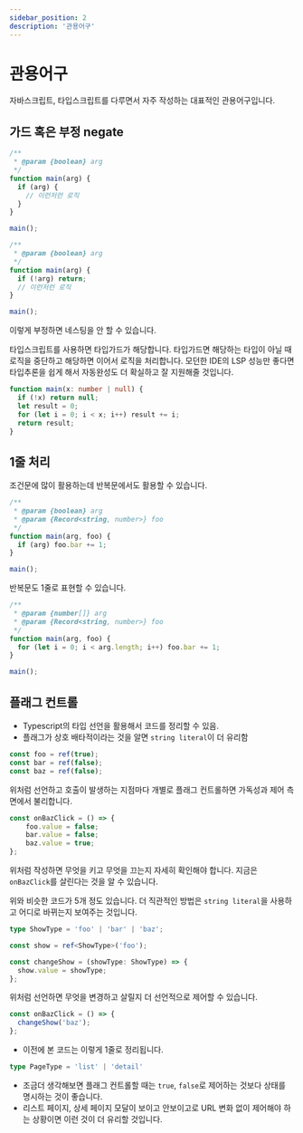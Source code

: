 ```yaml
---
sidebar_position: 2
description: '관용어구'
---
```


# 관용어구

자바스크립트, 타입스크립트를 다루면서 자주 작성하는 대표적인 관용어구입니다.

## 가드 혹은 부정 negate

```js
/**
 * @param {boolean} arg
 */
function main(arg) {
  if (arg) {
    // 이런저런 로직
  }
}

main();
```

```js
/**
 * @param {boolean} arg
 */
function main(arg) {
  if (!arg) return;
  // 이런저런 로직
}

main();
```

이렇게 부정하면 네스팅을 안 할 수 있습니다.

타입스크립트를 사용하면 타입가드가 해당합니다. 타입가드면 해당하는 타입이 아닐 때 로직을 중단하고 해당하면 이어서 로직을 처리합니다. 모던한 IDE의 LSP 성능만 좋다면 타입추론을 쉽게 해서 자동완성도 더 확실하고 잘 지원해줄 것입니다.

```ts
function main(x: number | null) {
  if (!x) return null;
  let result = 0;
  for (let i = 0; i < x; i++) result += i;
  return result;
}
```

## 1줄 처리

조건문에 많이 활용하는데 반복문에서도 활용할 수 있습니다.

```js
/**
 * @param {boolean} arg
 * @param {Record<string, number>} foo
 */
function main(arg, foo) {
  if (arg) foo.bar += 1;
}

main();
```

반복문도 1줄로 표현할 수 있습니다.

```js
/**
 * @param {number[]} arg
 * @param {Record<string, number>} foo
 */
function main(arg, foo) {
  for (let i = 0; i < arg.length; i++) foo.bar += 1;
}

main();
```

## 플래그 컨트롤

- Typescript의 타입 선언을 활용해서 코드를 정리할 수 있음.
- 플래그가 상호 배타적이라는 것을 알면 `string literal`이 더 유리함

```ts
const foo = ref(true);
const bar = ref(false);
const baz = ref(false);
```

위처럼 선언하고 호출이 발생하는 지점마다 개별로 플래그 컨트롤하면 가독성과 제어 측면에서 불리합니다.

```ts
const onBazClick = () => {
	foo.value = false;
	bar.value = false;
	baz.value = true;
};
```

위처럼 작성하면 무엇을 키고 무엇을 끄는지 자세히 확인해야 합니다. 지금은 `onBazClick`를 살린다는 것을 알 수 있습니다.

위와 비슷한 코드가 5개 정도 있습니다. 더 직관적인 방법은 `string literal`을 사용하고 어디로 바뀌는지 보여주는 것입니다.

```ts
type ShowType = 'foo' | 'bar' | 'baz';

const show = ref<ShowType>('foo');

const changeShow = (showType: ShowType) => {
  show.value = showType;
};
```

위처럼 선언하면 무엇을 변경하고 살릴지 더 선언적으로 제어할 수 있습니다.

```ts
const onBazClick = () => {
  changeShow('baz');
};
```

- 이전에 본 코드는 이렇게 1줄로 정리됩니다.


```ts
type PageType = 'list' | 'detail'
```

- 조금더 생각해보면 플래그 컨트롤할 때는 `true`, `false`로 제어하는 것보다 상태를 명시하는 것이 좋습니다.
- 리스트 페이지, 상세 페이지 모달이 보이고 안보이고로 URL 변화 없이 제어해야 하는 상황이면 이런 것이 더 유리할 것입니다.

<!--
## 메서드 쿼리

switch case문 대신에 활용해볼 수 있는 패턴입니다.

정재남 선생님이 소개해준 패턴입니다.

-->

<!-- ## 예외처리로 실행 중단 -->
